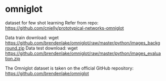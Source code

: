 # omniglot
dataset for few shot learning
Refer from repo: https://github.com/cnielly/prototypical-networks-omniglot

Data train download:
wget https://github.com/brendenlake/omniglot/raw/master/python/images_background.zip
Data test download:
wget https://github.com/brendenlake/omniglot/raw/master/python/images_evaluation.zip

The Omniglot dataset is taken on the official GitHub repository: https://github.com/brendenlake/omniglot
